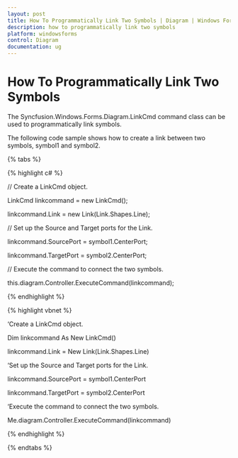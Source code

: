 ```yaml
---
layout: post
title: How To Programmatically Link Two Symbols | Diagram | Windows Forms | Syncfusion®
description: how to programmatically link two symbols
platform: windowsforms
control: Diagram
documentation: ug
---
```


# How To Programmatically Link Two Symbols

The Syncfusion.Windows.Forms.Diagram.LinkCmd command class can be used to programmatically link symbols. 

The following code sample shows how to create a link between two symbols, symbol1 and symbol2.

{% tabs %}

{% highlight c# %}

// Create a LinkCmd object.

LinkCmd linkcommand = new LinkCmd();

linkcommand.Link = new Link(Link.Shapes.Line);

// Set up the Source and Target ports for the Link.

linkcommand.SourcePort = symbol1.CenterPort;

linkcommand.TargetPort = symbol2.CenterPort;

// Execute the command to connect the two symbols.

this.diagram.Controller.ExecuteCommand(linkcommand);

{% endhighlight %}

{% highlight vbnet %}

‘Create a LinkCmd object.

Dim linkcommand As New LinkCmd()

linkcommand.Link = New Link(Link.Shapes.Line)

‘Set up the Source and Target ports for the Link.

linkcommand.SourcePort = symbol1.CenterPort

linkcommand.TargetPort = symbol2.CenterPort

‘Execute the command to connect the two symbols.

Me.diagram.Controller.ExecuteCommand(linkcommand)

{% endhighlight %}

{% endtabs %}

